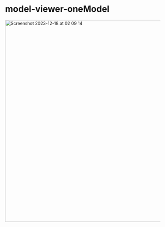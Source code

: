 # model-viewer-oneModel
<img width="657" alt="Screenshot 2023-12-18 at 02 09 14" src="https://github.com/monteirocamis/model-viewer-oneModel/assets/26682838/31a34998-41e2-41aa-a1db-d3cde922b3ad">
